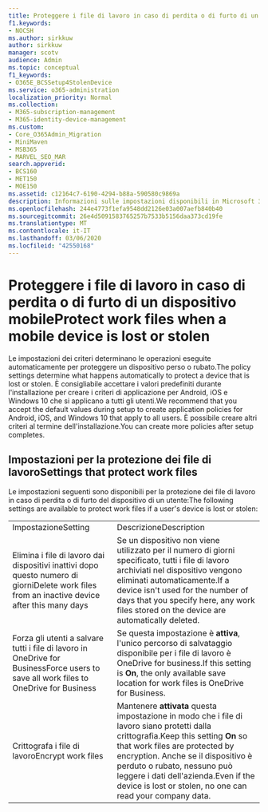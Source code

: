 ```yaml
---
title: Proteggere i file di lavoro in caso di perdita o di furto di un dispositivo mobile
f1.keywords:
- NOCSH
ms.author: sirkkuw
author: sirkkuw
manager: scotv
audience: Admin
ms.topic: conceptual
f1_keywords:
- O365E_BCSSetup4StolenDevice
ms.service: o365-administration
localization_priority: Normal
ms.collection:
- M365-subscription-management
- M365-identity-device-management
ms.custom:
- Core_O365Admin_Migration
- MiniMaven
- MSB365
- MARVEL_SEO_MAR
search.appverid:
- BCS160
- MET150
- MOE150
ms.assetid: c12164c7-6190-4294-b88a-590580c9869a
description: Informazioni sulle impostazioni disponibili in Microsoft 365 business per proteggere i file di lavoro in caso di perdita o di furto del dispositivo di un utente.
ms.openlocfilehash: 244e4773f1efa9548dd2126e03a007aefb840b40
ms.sourcegitcommit: 26e4d5091583765257b7533b5156daa373cd19fe
ms.translationtype: MT
ms.contentlocale: it-IT
ms.lasthandoff: 03/06/2020
ms.locfileid: "42550168"
---
```

# <a name="protect-work-files-when-a-mobile-device-is-lost-or-stolen"></a><span data-ttu-id="25bab-103">Proteggere i file di lavoro in caso di perdita o di furto di un dispositivo mobile</span><span class="sxs-lookup"><span data-stu-id="25bab-103">Protect work files when a mobile device is lost or stolen</span></span>

<span data-ttu-id="25bab-104">Le impostazioni dei criteri determinano le operazioni eseguite automaticamente per proteggere un dispositivo perso o rubato.</span><span class="sxs-lookup"><span data-stu-id="25bab-104">The policy settings determine what happens automatically to protect a device that is lost or stolen.</span></span> <span data-ttu-id="25bab-105">È consigliabile accettare i valori predefiniti durante l'installazione per creare i criteri di applicazione per Android, iOS e Windows 10 che si applicano a tutti gli utenti.</span><span class="sxs-lookup"><span data-stu-id="25bab-105">We recommend that you accept the default values during setup to create application policies for Android, iOS, and Windows 10 that apply to all users.</span></span> <span data-ttu-id="25bab-106">È possibile creare altri criteri al termine dell'installazione.</span><span class="sxs-lookup"><span data-stu-id="25bab-106">You can create more policies after setup completes.</span></span>
  
## <a name="settings-that-protect-work-files"></a><span data-ttu-id="25bab-107">Impostazioni per la protezione dei file di lavoro</span><span class="sxs-lookup"><span data-stu-id="25bab-107">Settings that protect work files</span></span>

<span data-ttu-id="25bab-108">Le impostazioni seguenti sono disponibili per la protezione dei file di lavoro in caso di perdita o di furto del dispositivo di un utente:</span><span class="sxs-lookup"><span data-stu-id="25bab-108">The following settings are available to protect work files if a user's device is lost or stolen:</span></span>
  
|||
|:-----|:-----|
|<span data-ttu-id="25bab-109">Impostazione</span><span class="sxs-lookup"><span data-stu-id="25bab-109">Setting</span></span>  <br/> |<span data-ttu-id="25bab-110">Descrizione</span><span class="sxs-lookup"><span data-stu-id="25bab-110">Description</span></span>  <br/> |
|<span data-ttu-id="25bab-111">Elimina i file di lavoro dai dispositivi inattivi dopo questo numero di giorni</span><span class="sxs-lookup"><span data-stu-id="25bab-111">Delete work files from an inactive device after this many days</span></span>  <br/> |<span data-ttu-id="25bab-112">Se un dispositivo non viene utilizzato per il numero di giorni specificato, tutti i file di lavoro archiviati nel dispositivo vengono eliminati automaticamente.</span><span class="sxs-lookup"><span data-stu-id="25bab-112">If a device isn't used for the number of days that you specify here, any work files stored on the device are automatically deleted.</span></span>  <br/> |
|<span data-ttu-id="25bab-113">Forza gli utenti a salvare tutti i file di lavoro in OneDrive for Business</span><span class="sxs-lookup"><span data-stu-id="25bab-113">Force users to save all work files to OneDrive for Business</span></span>  <br/> |<span data-ttu-id="25bab-114">Se questa impostazione è **attiva**, l'unico percorso di salvataggio disponibile per i file di lavoro è OneDrive for business.</span><span class="sxs-lookup"><span data-stu-id="25bab-114">If this setting is **On**, the only available save location for work files is OneDrive for Business.</span></span>  <br/> |
|<span data-ttu-id="25bab-115">Crittografa i file di lavoro</span><span class="sxs-lookup"><span data-stu-id="25bab-115">Encrypt work files</span></span>  <br/> |<span data-ttu-id="25bab-116">Mantenere **attivata** questa impostazione in modo che i file di lavoro siano protetti dalla crittografia.</span><span class="sxs-lookup"><span data-stu-id="25bab-116">Keep this setting **On** so that work files are protected by encryption.</span></span> <span data-ttu-id="25bab-117">Anche se il dispositivo è perduto o rubato, nessuno può leggere i dati dell'azienda.</span><span class="sxs-lookup"><span data-stu-id="25bab-117">Even if the device is lost or stolen, no one can read your company data.</span></span>  <br/> |
   

